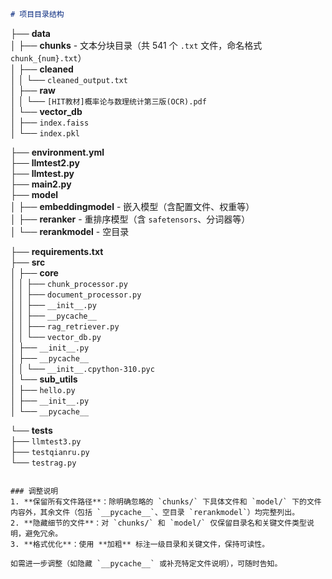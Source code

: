 

```markdown
# 项目目录结构

```
├── **data**  
│   ├── **chunks** - 文本分块目录（共 541 个 `.txt` 文件，命名格式 `chunk_{num}.txt`）  
│   ├── **cleaned**  
│   │   └── `cleaned_output.txt`  
│   ├── **raw**  
│   │   └── `[HIT教材]概率论与数理统计第三版(OCR).pdf`  
│   └── **vector_db**  
│       ├── `index.faiss`  
│       └── `index.pkl`  

├── **environment.yml**  
├── **llmtest2.py**  
├── **llmtest.py**  
├── **main2.py**  
├── **model**  
│   ├── **embeddingmodel** - 嵌入模型（含配置文件、权重等）  
│   ├── **reranker** - 重排序模型（含 `safetensors`、分词器等）  
│   └── **rerankmodel** - 空目录  

├── **requirements.txt**  
├── **src**  
│   ├── **core**  
│   │   ├── `chunk_processor.py`  
│   │   ├── `document_processor.py`  
│   │   ├── `__init__.py`  
│   │   ├── `__pycache__`  
│   │   ├── `rag_retriever.py`  
│   │   └── `vector_db.py`  
│   ├── `__init__.py`  
│   ├── `__pycache__`  
│   │   └── `__init__.cpython-310.pyc`  
│   └── **sub_utils**  
│       ├── `hello.py`  
│       ├── `__init__.py`  
│       └── `__pycache__`  

└── **tests**  
    ├── `llmtest3.py`  
    ├── `testqianru.py`  
    └── `testrag.py`  
```

### 调整说明
1. **保留所有文件路径**：除明确忽略的 `chunks/` 下具体文件和 `model/` 下的文件内容外，其余文件（包括 `__pycache__`、空目录 `rerankmodel`）均完整列出。
2. **隐藏细节的文件**：对 `chunks/` 和 `model/` 仅保留目录名和关键文件类型说明，避免冗余。
3. **格式优化**：使用 **加粗** 标注一级目录和关键文件，保持可读性。

如需进一步调整（如隐藏 `__pycache__` 或补充特定文件说明），可随时告知。